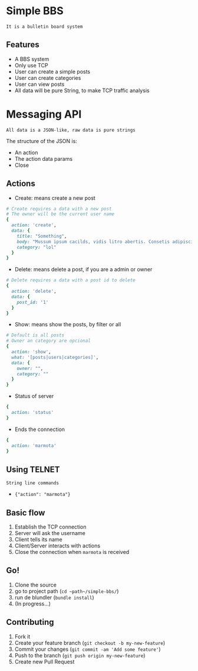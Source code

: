# Simple BBS
    It is a bulletin board system

## Features

* A BBS system
* Only use TCP
* User can create a simple posts
* User can create categories
* User can view posts
* All data will be pure String, to make TCP traffic analysis

# Messaging API
    All data is a JSON-like, raw data is pure strings

The structure of the JSON is:

* An action
* The action data params
* Close

## Actions

* Create: means create a new post

```ruby
# Create requires a data with a new post
# The owner will be the current user name
{
  action: 'create',
  data: {
    title: "Something",
    body: "Mussum ipsum cacilds, vidis litro abertis. Consetis adipiscings elitis. Pra lá , depois divoltis porris, paradis. Paisis, filhis, espiritis santis. Mé faiz elementum girarzis, nisi eros vermeio, in elementis mé pra quem é amistosis quis leo. Manduma pindureta quium dia nois paga. Sapien in monti palavris qui num significa nadis i pareci latim. Interessantiss quisso pudia ce receita de bolis, mais bolis eu num gostis.",
    category: "lol"
  }
}
```

* Delete: means delete a post, if you are a admin or owner

```ruby
# Delete requires a data with a post id to delete
{
  action: 'delete',
  data: {
    post_id: '1'
  }
}
```

* Show: means show the posts, by filter or all

```ruby
# Default is all posts
# Owner an category are opcional
{
  action: 'show',
  what: '[posts|users|categories]',
  data: {
    owner: "",
    category: ""
  }
}
```

* Status of server

```ruby
{
  action: 'status'
}
```

* Ends the connection

```ruby
{
  action: 'marmota'
}
```

## Using TELNET
    String line commands

* `{"action": "marmota"}`

## Basic flow

1. Establish the TCP connection
2. Server will ask the username
3. Client tells its name
4. Client/Server interacts with actions
5. Close the connection when `marmota` is received

## Go!

1. Clone the source
2. go to project path (`cd ~path~/simple-bbs/`)
3. run de blundler (`bundle install`)
4. (In progress...)

## Contributing

1. Fork it
2. Create your feature branch (`git checkout -b my-new-feature`)
3. Commit your changes (`git commit -am 'Add some feature'`)
4. Push to the branch (`git push origin my-new-feature`)
5. Create new Pull Request
